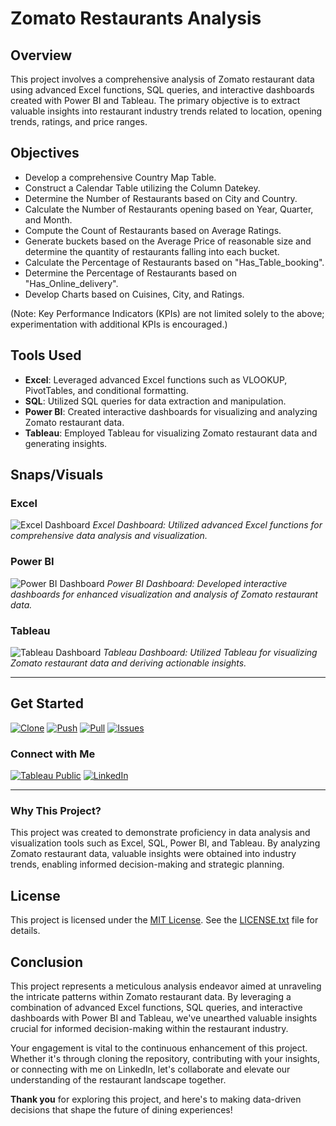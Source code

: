 # Zomato Restaurants Analysis 

## Overview
This project involves a comprehensive analysis of Zomato restaurant data using advanced Excel functions, SQL queries, and interactive dashboards created with Power BI and Tableau. The primary objective is to extract valuable insights into restaurant industry trends related to location, opening trends, ratings, and price ranges.

## Objectives
- Develop a comprehensive Country Map Table.
- Construct a Calendar Table utilizing the Column Datekey.
- Determine the Number of Restaurants based on City and Country.
- Calculate the Number of Restaurants opening based on Year, Quarter, and Month.
- Compute the Count of Restaurants based on Average Ratings.
- Generate buckets based on the Average Price of reasonable size and determine the quantity of restaurants falling into each bucket.
- Calculate the Percentage of Restaurants based on "Has_Table_booking".
- Determine the Percentage of Restaurants based on "Has_Online_delivery".
- Develop Charts based on Cuisines, City, and Ratings.

(Note: Key Performance Indicators (KPIs) are not limited solely to the above; experimentation with additional KPIs is encouraged.)

## Tools Used
- **Excel**: Leveraged advanced Excel functions such as VLOOKUP, PivotTables, and conditional formatting.
- **SQL**: Utilized SQL queries for data extraction and manipulation.
- **Power BI**: Created interactive dashboards for visualizing and analyzing Zomato restaurant data.
- **Tableau**: Employed Tableau for visualizing Zomato restaurant data and generating insights.

## Snaps/Visuals

### Excel
![Excel Dashboard](https://github.com/virajbhutada/Zomato-Restaurants-Analysis-Excel-PowerBI-SQL-Tableau/assets/143819712/5326a25d-1268-45c7-8c04-2d547e7501cd)
*Excel Dashboard: Utilized advanced Excel functions for comprehensive data analysis and visualization.*
### Power BI
![Power BI Dashboard](https://github.com/virajbhutada/Zomato-Restaurants-Analysis-Excel-PowerBI-SQL-Tableau/assets/143819712/1d426267-53c0-4251-9af4-8540ff1c770d)
*Power BI Dashboard: Developed interactive dashboards for enhanced visualization and analysis of Zomato restaurant data.*

### Tableau
![Tableau Dashboard](https://github.com/virajbhutada/Zomato-Restaurants-Analysis-Excel-PowerBI-SQL-Tableau/assets/143819712/095d1587-4ee9-4a42-92aa-6675ed47c2b4)
*Tableau Dashboard: Utilized Tableau for visualizing Zomato restaurant data and deriving actionable insights.*


---

## Get Started
[![Clone](https://img.shields.io/static/v1?label=Clone&message=Repository&color=blue&logo=git)](https://github.com/virajbhutada/Zomato-Restaurants-Analysis-Excel-PowerBI-SQL-Tableau.git) [![Push](https://img.shields.io/static/v1?label=Push&message=Changes&color=green&logo=git)](https://github.com/virajbhutada/Zomato-Restaurants-Analysis-Excel-PowerBI-SQL-Tableau/compare) [![Pull](https://img.shields.io/static/v1?label=Pull&message=Requests&color=orange&logo=git)](https://github.com/virajbhutada/Zomato-Restaurants-Analysis-Excel-PowerBI-SQL-Tableau/pulls) [![Issues](https://img.shields.io/static/v1?label=Raise&message=Issues&color=red&logo=github)](https://github.com/virajbhutada/Zomato-Restaurants-Analysis-Excel-PowerBI-SQL-Tableau/issues)

### Connect with Me  

[![Tableau Public](https://img.shields.io/badge/Tableau-Public-lightblue?style=for-the-badge&logo=tableau)](https://public.tableau.com/app/profile/viraj.bhutada/vizzes) [![LinkedIn](https://img.shields.io/badge/LinkedIn-Profile-blue?style=for-the-badge&logo=linkedin)](https://www.linkedin.com/in/virajnbhutada24/)

---

### Why This Project?
This project was created to demonstrate proficiency in data analysis and visualization tools such as Excel, SQL, Power BI, and Tableau. By analyzing Zomato restaurant data, valuable insights were obtained into industry trends, enabling informed decision-making and strategic planning.


## License

This project is licensed under the [MIT License](https://github.com/virajbhutada/Zomato-Restaurants-Analysis-Excel-PowerBI-SQL-Tableau/blob/main/LICENSE). See the [LICENSE.txt](https://github.com/virajbhutada/Zomato-Restaurants-Analysis-Excel-PowerBI-SQL-Tableau/blob/main/LICENSE) file for details.


## Conclusion
This project represents a meticulous analysis endeavor aimed at unraveling the intricate patterns within Zomato restaurant data. By leveraging a combination of advanced Excel functions, SQL queries, and interactive dashboards with Power BI and Tableau, we've unearthed valuable insights crucial for informed decision-making within the restaurant industry.

Your engagement is vital to the continuous enhancement of this project. Whether it's through cloning the repository, contributing with your insights, or connecting with me on LinkedIn, let's collaborate and elevate our understanding of the restaurant landscape together.

**Thank you** for exploring this project, and here's to making data-driven decisions that shape the future of dining experiences!
